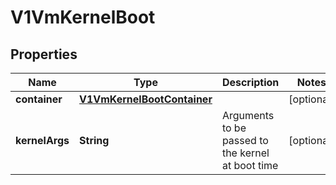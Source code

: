 # V1VmKernelBoot

## Properties
Name | Type | Description | Notes
------------ | ------------- | ------------- | -------------
**container** | [**V1VmKernelBootContainer**](V1VmKernelBootContainer.md) |  |  [optional]
**kernelArgs** | **String** | Arguments to be passed to the kernel at boot time |  [optional]
